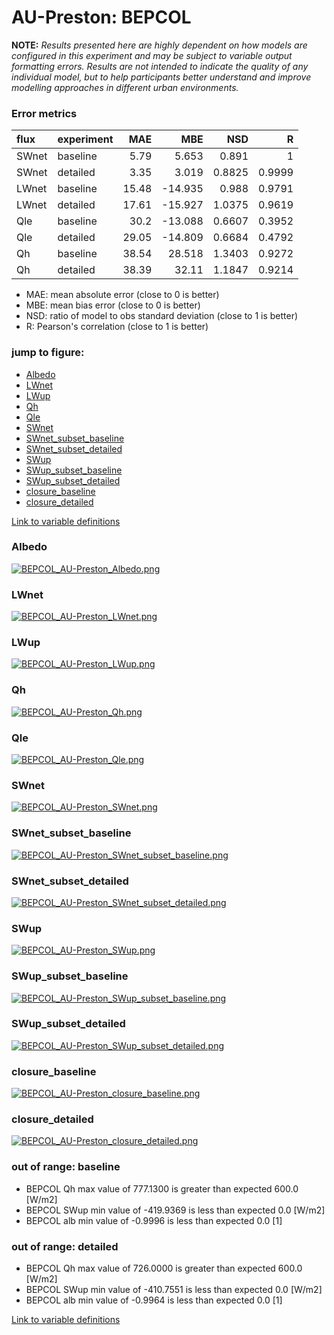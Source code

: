 # AU-Preston: BEPCOL

**NOTE:** *Results presented here are highly dependent on how models are configured in this experiment and may be subject to variable output formatting errors. Results are not intended to indicate the quality of any individual model, but to help participants better understand and improve modelling approaches in different urban environments.*

### Error metrics

| flux   | experiment   |   MAE |     MBE |    NSD |      R |
|:-------|:-------------|------:|--------:|-------:|-------:|
| SWnet  | baseline     |  5.79 |   5.653 | 0.891  | 1      |
| SWnet  | detailed     |  3.35 |   3.019 | 0.8825 | 0.9999 |
| LWnet  | baseline     | 15.48 | -14.935 | 0.988  | 0.9791 |
| LWnet  | detailed     | 17.61 | -15.927 | 1.0375 | 0.9619 |
| Qle    | baseline     | 30.2  | -13.088 | 0.6607 | 0.3952 |
| Qle    | detailed     | 29.05 | -14.809 | 0.6684 | 0.4792 |
| Qh     | baseline     | 38.54 |  28.518 | 1.3403 | 0.9272 |
| Qh     | detailed     | 38.39 |  32.11  | 1.1847 | 0.9214 |

 - MAE: mean absolute error (close to 0 is better)
 - MBE: mean bias error (close to 0 is better)
 - NSD: ratio of model to obs standard deviation (close to 1 is better)
 - R: Pearson's correlation (close to 1 is better)

### jump to figure:
 - [Albedo](#albedo)
 - [LWnet](#lwnet)
 - [LWup](#lwup)
 - [Qh](#qh)
 - [Qle](#qle)
 - [SWnet](#swnet)
 - [SWnet_subset_baseline](#swnet_subset_baseline)
 - [SWnet_subset_detailed](#swnet_subset_detailed)
 - [SWup](#swup)
 - [SWup_subset_baseline](#swup_subset_baseline)
 - [SWup_subset_detailed](#swup_subset_detailed)
 - [closure_baseline](#closure_baseline)
 - [closure_detailed](#closure_detailed)

[Link to variable definitions](../modelattrs/variable_definitions.md)

### <a name="albedo"></a>Albedo
[![BEPCOL_AU-Preston_Albedo.png](BEPCOL_AU-Preston_Albedo.png)](BEPCOL_AU-Preston_Albedo.png)

### <a name="lwnet"></a>LWnet
[![BEPCOL_AU-Preston_LWnet.png](BEPCOL_AU-Preston_LWnet.png)](BEPCOL_AU-Preston_LWnet.png)

### <a name="lwup"></a>LWup
[![BEPCOL_AU-Preston_LWup.png](BEPCOL_AU-Preston_LWup.png)](BEPCOL_AU-Preston_LWup.png)

### <a name="qh"></a>Qh
[![BEPCOL_AU-Preston_Qh.png](BEPCOL_AU-Preston_Qh.png)](BEPCOL_AU-Preston_Qh.png)

### <a name="qle"></a>Qle
[![BEPCOL_AU-Preston_Qle.png](BEPCOL_AU-Preston_Qle.png)](BEPCOL_AU-Preston_Qle.png)

### <a name="swnet"></a>SWnet
[![BEPCOL_AU-Preston_SWnet.png](BEPCOL_AU-Preston_SWnet.png)](BEPCOL_AU-Preston_SWnet.png)

### <a name="swnet_subset_baseline"></a>SWnet_subset_baseline
[![BEPCOL_AU-Preston_SWnet_subset_baseline.png](BEPCOL_AU-Preston_SWnet_subset_baseline.png)](BEPCOL_AU-Preston_SWnet_subset_baseline.png)

### <a name="swnet_subset_detailed"></a>SWnet_subset_detailed
[![BEPCOL_AU-Preston_SWnet_subset_detailed.png](BEPCOL_AU-Preston_SWnet_subset_detailed.png)](BEPCOL_AU-Preston_SWnet_subset_detailed.png)

### <a name="swup"></a>SWup
[![BEPCOL_AU-Preston_SWup.png](BEPCOL_AU-Preston_SWup.png)](BEPCOL_AU-Preston_SWup.png)

### <a name="swup_subset_baseline"></a>SWup_subset_baseline
[![BEPCOL_AU-Preston_SWup_subset_baseline.png](BEPCOL_AU-Preston_SWup_subset_baseline.png)](BEPCOL_AU-Preston_SWup_subset_baseline.png)

### <a name="swup_subset_detailed"></a>SWup_subset_detailed
[![BEPCOL_AU-Preston_SWup_subset_detailed.png](BEPCOL_AU-Preston_SWup_subset_detailed.png)](BEPCOL_AU-Preston_SWup_subset_detailed.png)

### <a name="closure_baseline"></a>closure_baseline
[![BEPCOL_AU-Preston_closure_baseline.png](BEPCOL_AU-Preston_closure_baseline.png)](BEPCOL_AU-Preston_closure_baseline.png)

### <a name="closure_detailed"></a>closure_detailed
[![BEPCOL_AU-Preston_closure_detailed.png](BEPCOL_AU-Preston_closure_detailed.png)](BEPCOL_AU-Preston_closure_detailed.png)

### out of range: baseline

 - BEPCOL Qh max value of 777.1300 is greater than expected 600.0 [W/m2]
 - BEPCOL SWup min value of -419.9369 is less than expected 0.0 [W/m2]
 - BEPCOL alb min value of -0.9996 is less than expected 0.0 [1]

### out of range: detailed

 - BEPCOL Qh max value of 726.0000 is greater than expected 600.0 [W/m2]
 - BEPCOL SWup min value of -410.7551 is less than expected 0.0 [W/m2]
 - BEPCOL alb min value of -0.9964 is less than expected 0.0 [1]


[Link to variable definitions](../modelattrs/variable_definitions.md)

